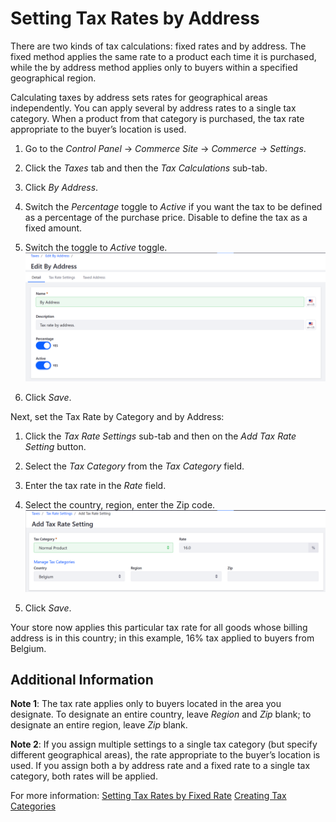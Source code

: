 # Setting Tax Rates by Address 
There are two kinds of tax calculations: fixed rates and by address. The fixed method applies the same rate to a product each time it is purchased, while the by address method applies only to buyers within a specified geographical region.

Calculating taxes by address sets rates for geographical areas independently. You can apply several by address rates to a single tax category. When a product from that category is purchased, the tax rate appropriate to the buyer’s location is used. 

1. Go to the _Control Panel_ → _Commerce Site_ → _Commerce_ → _Settings_.
1. Click the _Taxes_ tab and then the _Tax Calculations_ sub-tab.
1. Click _By Address_.
1. Switch the _Percentage_ toggle to _Active_ if you want the tax to be defined as a percentage of the purchase price. Disable to define the tax as a fixed amount.
1. Switch the toggle to _Active_ toggle.
    <img src="./images/01.png" width="700px">

1. Click _Save_.

Next, set the Tax Rate by Category and by Address:
1. Click the _Tax Rate Settings_ sub-tab and then on the _Add Tax Rate Setting_ button.
1. Select the _Tax Category_ from the _Tax Category_ field.
1. Enter the tax rate in the _Rate_ field. 
1. Select the country, region, enter the Zip code.
	<img src="./images/02.png" width="700px">

1.  Click _Save_.

Your store now applies this particular tax rate for all goods whose billing address is in this country; in this example, 16% tax applied to buyers from Belgium. 

## Additional Information
**Note 1**: The tax rate applies only to buyers located in the area you designate. To designate an entire country, leave _Region_ and _Zip_ blank; to designate an entire region, leave _Zip_ blank.

**Note 2**: If you assign multiple settings to a single tax category (but specify different geographical areas), the rate appropriate to the buyer’s location is used. If you assign both a by address rate and a fixed rate to a single tax category, both rates will be applied.

For more information:
[Setting Tax Rates by Fixed Rate](/../setting-tax-rate-by-fixed-rate/README.md)
[Creating Tax Categories](/../creating-tax-categories/README.md)
